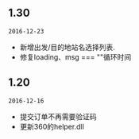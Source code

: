 ## 1.30

`2016-12-23`

* 新增出发/目的地站名选择列表.
* 修复loading、msg === ""循环时间

## 1.20

`2016-12-16`

* 提交订单不再需要验证码
* 更新360的helper.dll
